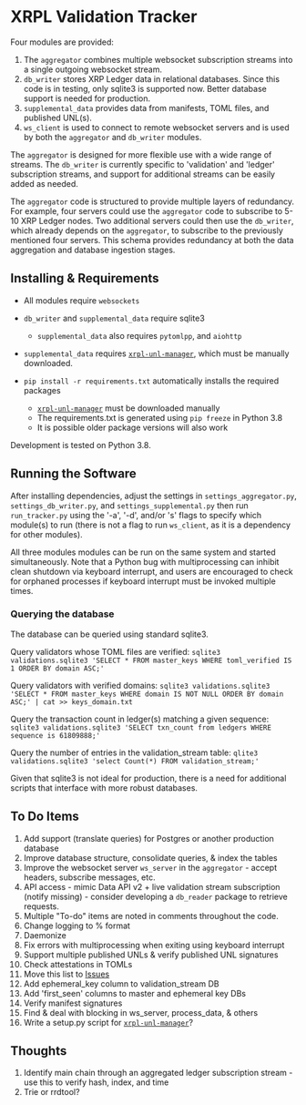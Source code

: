 # XRPL Validation Tracker
Four modules are provided:
1. The `aggregator` combines multiple websocket subscription streams into a single outgoing websocket stream.
2. `db_writer` stores XRP Ledger data in relational databases. Since this code is in testing, only sqlite3 is supported now. Better database support is needed for production.
3. `supplemental_data` provides data from manifests, TOML files, and published UNL(s).
4. `ws_client` is used to connect to remote websocket servers and is used by both the `aggregator` and `db_writer` modules.

The `aggregator` is designed for more flexible use with a wide range of streams. The `db_writer` is currently specific to 'validation' and 'ledger' subscription streams, and support for additional streams can be easily added as needed.

The `aggregator` code is structured to provide multiple layers of redundancy. For example, four servers could use the `aggregator` code to subscribe to 5-10 XRP Ledger nodes. Two additional servers could then use the `db_writer`, which already depends on the `aggregator`, to subscribe to the previously mentioned four servers. This schema provides redundancy at both the data aggregation and database ingestion stages.

## Installing & Requirements
* All modules require `websockets`
* `db_writer` and `supplemental_data` require sqlite3

  * `supplemental_data` also requires `pytomlpp`, and `aiohttp`
* `supplemental_data` requires [`xrpl-unl-manager`], which must be manually downloaded.
* `pip install -r requirements.txt` automatically installs the required packages

  * [`xrpl-unl-manager`] must be downloaded manually
  * The requirements.txt is generated using `pip freeze` in Python 3.8
  * It is possible older package versions will also work

Development is tested on Python 3.8.

## Running the Software
After installing dependencies, adjust the settings in `settings_aggregator.py`, `settings_db_writer.py`, and `settings_supplemental.py` then run `run_tracker.py` using the '-a', '-d', and/or 's' flags to specify which module(s) to run (there is not a flag to run `ws_client`, as it is a dependency for other modules).

All three modules modules can be run on the same system and started simultaneously. Note that a Python bug with multiprocessing can inhibit clean shutdown via keyboard interrupt, and users are encouraged to check for orphaned processes if keyboard interrupt must be invoked multiple times.

### Querying the database
The database can be queried using standard sqlite3.

Query validators whose TOML files are verified:
`sqlite3 validations.sqlite3 'SELECT * FROM master_keys WHERE toml_verified IS 1 ORDER BY domain ASC;'`

Query validators with verified domains:
`sqlite3 validations.sqlite3 'SELECT * FROM master_keys WHERE domain IS NOT NULL ORDER BY domain ASC;' | cat >> keys_domain.txt`

Query the transaction count in ledger(s) matching a given sequence:
`sqlite3 validations.sqlite3 'SELECT txn_count from ledgers WHERE sequence is 61809888;'`

Query the number of entries in the validation_stream table:
`qlite3 validations.sqlite3 'select Count(*) FROM validation_stream;'`

Given that sqlite3 is not ideal for production, there is a need for additional scripts that interface with more robust databases.

## To Do Items
1. Add support (translate queries) for Postgres or another production database
2. Improve database structure, consolidate queries, & index the tables
3. Improve the websocket server `ws_server` in the `aggregator` - accept headers, subscribe messages, etc.
4. API access - mimic Data API v2 + live validation stream subscription (notify missing) - consider developing a `db_reader` package to retrieve requests.
5. Multiple "To-do" items are noted in comments throughout the code.
6. Change logging to % format
7. Daemonize
8. Fix errors with multiprocessing when exiting using keyboard interrupt
9. Support multiple published UNLs & verify published UNL signatures
10. Check attestations in TOMLs
13. Move this list to [Issues]
14. Add ephemeral_key column to validation_stream DB
15. Add 'first_seen' columns to master and ephemeral key DBs
16. Verify manifest signatures
17. Find & deal with blocking in ws_server, process_data, & others
18. Write a setup.py script for [`xrpl-unl-manager`]?

## Thoughts
1. Identify main chain through an aggregated ledger subscription stream - use this to verify hash, index, and time
2. Trie or rrdtool?

[`xrpl-unl-manager`]:https://github.com/antIggl/xrpl-unl-manager
[Issues]:https://github.com/crypticrabbit/xrpl-validation-tracker/issues
